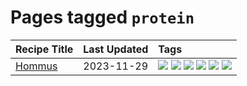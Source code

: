 # Pages tagged `protein`

|Recipe Title|Last Updated|Tags
|:---|:---|:---|
|[Hommus](../recipes/hommus.md)|2023-11-29|[![](https://img.shields.io/badge/tag-healthy-1754e4)](../tags/healthy.md) [![](https://img.shields.io/badge/tag-messy-32613c)](../tags/messy.md) [![](https://img.shields.io/badge/tag-protein-f53bfe)](../tags/protein.md) [![](https://img.shields.io/badge/tag-tricky-659a8f)](../tags/tricky.md) [![](https://img.shields.io/badge/tag-vegan-8f457a)](../tags/vegan.md) [![](https://img.shields.io/badge/tag-vegetarian-f6b493)](../tags/vegetarian.md)|